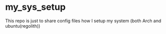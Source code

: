 # my_sys_setup

This repo is just to share config files how I setup my system (both Arch and  ubuntu(regolith)) 


